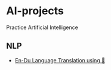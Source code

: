 # AI-projects
Practice Artificial Intelligence

## NLP
- [En-Du Language Translation using 🤗](https://github.com/jrreda/AI-projects/blob/main/Language%20Translation%20using%20HuggingFace)